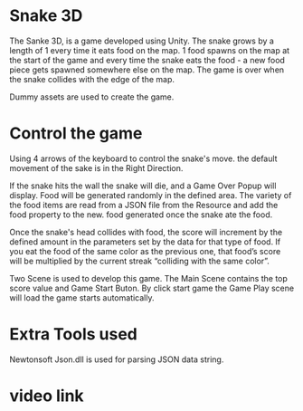 # Snake 3D
The Sanke 3D, is a game developed using Unity. The snake grows by a length of 1 every time it eats food on the map. 1 food spawns on the map at the start of the game and every time the snake eats the food - a new food piece gets spawned somewhere else on the map. The game is over when the snake collides with the edge of the map.

Dummy assets are used to create the game.

# Control the game
Using 4 arrows of the keyboard to control the snake's move. the default movement of the sake is in the Right Direction.

If the snake hits the wall the snake will die, and a Game Over Popup will display.
Food will be generated randomly in the defined area. The variety of the food items are read from a JSON file from the Resource and add the food property to the new. food generated once the snake ate the food. 

Once the snake's head collides with food, the score will increment by the defined amount in the parameters set by the data for that type of food. If you eat the food of the same color as the previous one, that food’s score will be multiplied by the current streak “colliding with the same color”.

Two Scene is used to develop this game. The Main Scene contains the top score value and Game Start Buton. By click start game the Game Play scene will load the game starts automatically.


# Extra Tools used
Newtonsoft Json.dll is used for parsing JSON data string.


# video link
